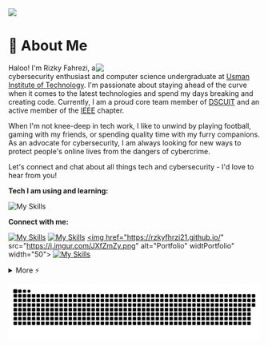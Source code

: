 <img src="https://camo.githubusercontent.com/d348976f3419cd09cf731439742c1b889e3f3cd8e04b2e72e7a219d85b049c37/68747470733a2f2f636c6f75642d6c66697532373079302d6861636b2d636c75622d626f742e76657263656c2e6170702f30666f6f7465722e706e67" >

# 🚀 About Me

<img align="right" src="https://i.imgur.com/840b0PX.gif" width="329">
<p align="left">Haloo! I'm Rizky Fahrezi, a cybersecurity enthusiast and computer science undergraduate at <a href="#">Usman Institute of Technology</a>. I'm passionate about staying ahead of the curve when it comes to the latest technologies and spend my days breaking and creating code. Currently, I am a proud core team member of <a href="#">DSCUIT</a> and an active member of the <a href="#">IEEE</a> chapter.

When I'm not knee-deep in tech work, I like to unwind by playing football, gaming with my friends, or spending quality time with my furry companions. As an advocate for cybersecurity, I am always looking for new ways to protect people's online lives from the dangers of cybercrime.

Let's connect and chat about all things tech and cybersecurity - I'd love to hear from you!</br>

</p>

**Tech I am using and learning:**

![My Skills](https://skillicons.dev/icons?i=js,bash,mysql,html,css,git,github,bootstrap,replit,vscode,&theme=dark&perline=9)

**Connect with me:**

[![My Skills](https://skillicons.dev/icons?i=facebook)](https://facebook.com/rzkyfhrzx21/)
[![My Skills](https://skillicons.dev/icons?i=replit)](https://replit.com/@rzkyfhrzi21/)
<a href="https://rzkyfhrzi21.github.io/"><img href="https://rzkyfhrzi21.github.io/" src="https://i.imgur.com/JXfZmZy.png" alt="Portfolio" widtPortfolio" width="50"></a>
[![My Skills](https://skillicons.dev/icons?i=instagram)](https://instagram.com/rzkyfhrzi21/)

<details>
  <summary>More ⚡</summary>
<div align="center">
<!-- <p align="center"> 📊 My Github Stats</p> -->
<p align="center"> 
</br></br>
<p><b>Profile Views</b></p>
	<img src="https://profile-counter.glitch.me/%7Brzkyfhrzi21%7D/count.svg"> </br></br>
<p><b>Github Stats</b></p>
    <img src="https://github-readme-stats.vercel.app/api?username=rzkyfhrzi21&theme=midnight-purple"> </br>
    <img src="https://github-readme-streak-stats.herokuapp.com/?user=rzkyfhrzi21&theme=midnight-purple"> </br></br>
</p>

<p><b>Holopin Badges</b></p>

[![An image of @rzkyfhrzi21's Holopin badges, which is a link to view their full Holopin profile](https://www.holopin.io/@rzkyhxr21#)](https://www.holopin.io/@rzkyhxr21)

<details>
<summary><b>-_-</b></summary>

![rickroll](https://www.icegif.com/wp-content/uploads/rickroll-icegif-4.gif)

</details>
</details>
</div>

<div align="center">

![snake gif](https://github.com/rzkyfhrzi21/rzkyfhrzi21/blob/output/github-contribution-grid-snake.svg)

</div>
